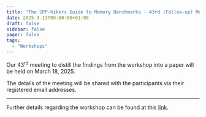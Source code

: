 ```yaml
---
title: "The SPP-hikers Guide to Memory Benchmarks - 43rd (Follow-up) Meeting"
date: 2025-3-13T09:00:00+01:00
draft: false
sidebar: false
pager: false
tags:
  - "Workshops"
---
```


Our 43<sup>rd</sup> meeting to distill the findings from the workshop into a paper will be held on March 18, 2025.

The details of the meeting will be shared with the participants via their registered email addresses.

---

Further details regarding the workshop can be found at this [link](/posts/mini-workshop_2023).
